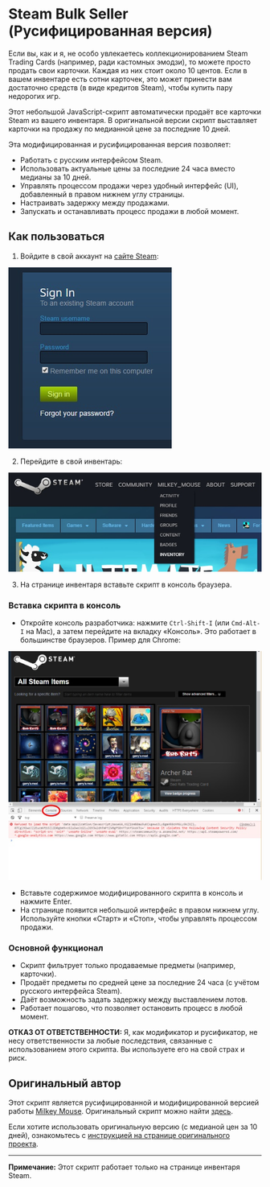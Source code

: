 # Steam Bulk Seller (Русифицированная версия)

Если вы, как и я, не особо увлекаетесь коллекционированием Steam Trading Cards (например, ради кастомных эмодзи), то можете просто продать свои карточки. Каждая из них стоит около 10 центов. Если в вашем инвентаре есть сотни карточек, это может принести вам достаточно средств (в виде кредитов Steam), чтобы купить пару недорогих игр.

Этот небольшой JavaScript-скрипт автоматически продаёт все карточки Steam из вашего инвентаря. В оригинальной версии скрипт выставляет карточки на продажу по медианной цене за последние 10 дней.

Эта модифицированная и русифицированная версия позволяет:
- Работать с русским интерфейсом Steam.
- Использовать актуальные цены за последние 24 часа вместо медианы за 10 дней.
- Управлять процессом продажи через удобный интерфейс (UI), добавленный в правом нижнем углу страницы.
- Настраивать задержку между продажами.
- Запускать и останавливать процесс продажи в любой момент.

## Как пользоваться

1. Войдите в свой аккаунт на [сайте Steam](https://steamcommunity.com/login):

![Вход на сайт Steam](./steam_signin.jpg)

2. Перейдите в свой инвентарь:

![Инвентарь в меню Steam](./inventory_dropdown.jpg)

3. На странице инвентаря вставьте скрипт в консоль браузера.

### Вставка скрипта в консоль
- Откройте консоль разработчика: нажмите `Ctrl-Shift-I` (или `Cmd-Alt-I` на Mac), а затем перейдите на вкладку «Консоль». Это работает в большинстве браузеров. Пример для Chrome:

![Открытие консоли в Chrome](./chrome_dev_console.jpg)

- Вставьте содержимое модифицированного скрипта в консоль и нажмите Enter.
- На странице появится небольшой интерфейс в правом нижнем углу. Используйте кнопки «Старт» и «Стоп», чтобы управлять процессом продажи.

### Основной функционал
- Скрипт фильтрует только продаваемые предметы (например, карточки).
- Продаёт предметы по средней цене за последние 24 часа (с учётом русского интерфейса Steam).
- Даёт возможность задать задержку между выставлением лотов.
- Работает пошагово, что позволяет остановить процесс в любой момент.

**ОТКАЗ ОТ ОТВЕТСТВЕННОСТИ:** Я, как модификатор и русификатор, не несу ответственности за любые последствия, связанные с использованием этого скрипта. Вы используете его на свой страх и риск.

## Оригинальный автор
Этот скрипт является русифицированной и модифицированной версией работы [Milkey Mouse](https://github.com/milkey-mouse). Оригинальный скрипт можно найти [здесь](https://milkey-mouse.github.io/SteamBulkSeller/).

Если хотите использовать оригинальную версию (с медианой цен за 10 дней), ознакомьтесь с [инструкцией на странице оригинального проекта](https://milkey-mouse.github.io/SteamBulkSeller/).

---
**Примечание:** Этот скрипт работает только на странице инвентаря Steam.
